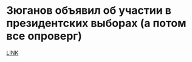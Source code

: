 # Зюганов объявил об участии в президентских выборах (а потом все опроверг)



[LINK](https://varlamov.ru/2641554.html)